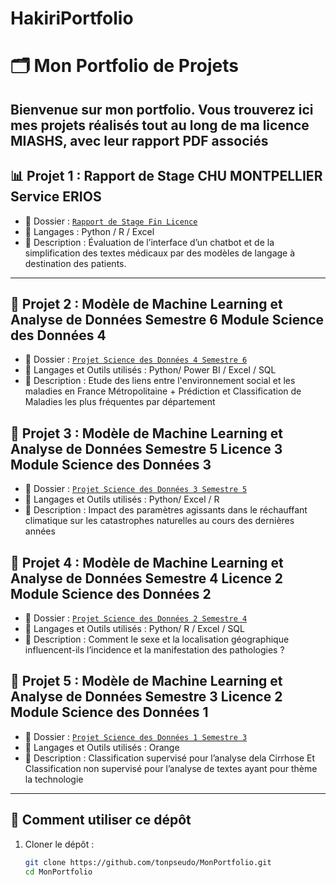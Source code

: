 

# HakiriPortfolio
# 🗂️ Mon Portfolio de Projets

Bienvenue sur mon portfolio. Vous trouverez ici mes projets réalisés tout au long de ma licence MIASHS, avec leur **rapport PDF** associés
---

## 📊 Projet 1 : Rapport de Stage CHU MONTPELLIER Service ERIOS
- 📁 Dossier : [`Rapport de Stage Fin Licence`](https://github.com/Siwar2904/siwarportfolio2/blob/5fd1040f113b65ae19ace214eb31f78221908aae/stage%20(13).pdf)
- 🧰 Langages : Python / R / Excel 
- 📌 Description : Évaluation de l’interface d’un chatbot et de la simplification des textes médicaux par des modèles de langage à destination des patients.


---
## 🤖 Projet 2 : Modèle de Machine Learning et Analyse de Données Semestre 6 Module Science des Données 4
- 📁 Dossier : [`Projet Science des Données 4 Semestre 6`](https://github.com/Siwar2904/siwarportfolio2/blob/7999e4dad859d9d824f769d9367f28a2e1a5cf53/Rapport%20SDD4%20Hakiri%20Siwar%20Benramdane%20Rayane.pdf)
- 🧰 Langages et Outils utilisés : Python/ Power BI / Excel / SQL
- 📌 Description : Etude des liens entre l'environnement social et les maladies en France Métropolitaine + Prédiction et Classification de Maladies les plus fréquentes par département

## 🤖 Projet 3 : Modèle de Machine Learning et Analyse de Données Semestre 5 Licence 3 Module Science des Données 3
- 📁 Dossier : [`Projet Science des Données 3 Semestre 5`](https://github.com/Siwar2904/siwarportfolio2/blob/1d676c4fbacc6d93c3e4b09768b5018c63e67b67/ProjetSDD3%20(30).pdf)
- 🧰 Langages et Outils utilisés : Python/ Excel / R
- 📌 Description : Impact des paramètres agissants dans le réchauffant climatique sur les catastrophes naturelles au cours des dernières années

## 🤖 Projet 4 : Modèle de Machine Learning et Analyse de Données Semestre 4 Licence 2 Module Science des Données 2
- 📁 Dossier : [`Projet Science des Données 2 Semestre 4`](https://github.com/Siwar2904/siwarportfolio2/blob/86411e9757ae80c876a7c9c10ea4010f2337e237/rapportL2S1.pdf)
- 🧰 Langages et Outils utilisés : Python/ R / Excel / SQL
- 📌 Description : Comment le sexe et la localisation géographique influencent-ils l’incidence et la manifestation des pathologies ?


## 🤖 Projet 5 : Modèle de Machine Learning et Analyse de Données Semestre 3 Licence 2 Module Science des Données 1
- 📁 Dossier : [`Projet Science des Données 1 Semestre 3`](https://github.com/Siwar2904/siwarportfolio2/blob/5fd1040f113b65ae19ace214eb31f78221908aae/hakiri%20siwar_Mazeline%20Robin.pdf)
- 🧰 Langages et Outils utilisés : Orange
- 📌 Description : Classification supervisé pour l’analyse dela Cirrhose Et Classification non supervisé pour l’analyse de textes ayant pour thème la technologie
---

## 🔧 Comment utiliser ce dépôt
1. Cloner le dépôt :
   ```bash
   git clone https://github.com/tonpseudo/MonPortfolio.git
   cd MonPortfolio

